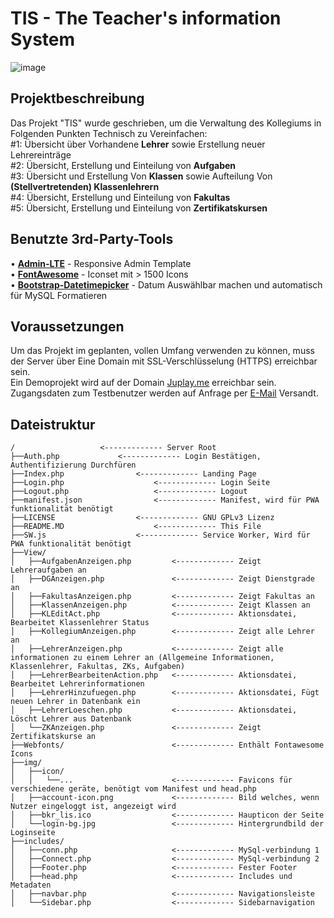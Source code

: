 # TIS - The Teacher's information System
![image](https://www.juplay.me/LISPreview3.png)  
## Projektbeschreibung
Das Projekt "TIS" wurde geschrieben, um die Verwaltung des Kollegiums in Folgenden Punkten Technisch zu Vereinfachen:  
&#35;1: &Uuml;bersicht über Vorhandene **Lehrer** sowie Erstellung neuer Lehrereinträge  
&#35;2: &Uuml;bersicht, Erstellung und Einteilung von **Aufgaben**  
&#35;3: &Uuml;bersicht und Erstellung Von **Klassen** sowie Aufteilung Von **(Stellvertretenden) Klassenlehrern**  
&#35;4: &Uuml;bersicht, Erstellung und Einteilung von **Fakultas**  
&#35;5: &Uuml;bersicht, Erstellung und Einteilung von **Zertifikatskursen**   
## Benutzte 3rd-Party-Tools
&bull; **[Admin-LTE](https://github.com/ColorlibHQ/AdminLTE)** - Responsive Admin Template  
&bull; **[FontAwesome](https://fontawesome.com/)** - Iconset mit &gt; 1500 Icons  
&bull; **[Bootstrap-Datetimepicker](https://github.com/eonasdan/bootstrap-datetimepicker/)** - Datum Auswählbar machen und automatisch für MySQL Formatieren
## Voraussetzungen
Um das Projekt im geplanten, vollen Umfang verwenden zu können, muss der Server über Eine Domain mit SSL-Verschlüsselung (HTTPS) erreichbar sein.  
Ein Demoprojekt wird auf der Domain [Juplay.me](https://juplay.me) erreichbar sein.  
Zugangsdaten zum Testbenutzer werden auf Anfrage per [E-Mail](mailto://contact@juplay.me) Versandt.
## Dateistruktur
```
/ 				    <------------- Server Root  
├──Auth.php			    <------------- Login Bestätigen, Authentifizierung Durchfüren    
├──Index.php 			    <------------- Landing Page  
├──Login.php		    	    <------------- Login Seite
├──Logout.php		    	    <------------- Logout  
├──manifest.json	    	    <------------- Manifest, wird für PWA funktionalität benötigt  
├──LICENSE		    	    <------------- GNU GPLv3 Lizenz
├──README.MD		    	    <------------- This File
├──SW.js		    	    <------------- Service Worker, Wird für PWA funktionalität benötigt
├──View/
│   ├──AufgabenAnzeigen.php         <------------- Zeigt Lehreraufgaben an  
│   ├──DGAnzeigen.php               <------------- Zeigt Dienstgrade an
│   ├──FakultasAnzeigen.php         <------------- Zeigt Fakultas an
│   ├──KlassenAnzeigen.php          <------------- Zeigt Klassen an
│   ├──KLEditAct.php                <------------- Aktionsdatei, Bearbeitet Klassenlehrer Status
│   ├──KollegiumAnzeigen.php        <------------- Zeigt alle Lehrer an
│   ├──LehrerAnzeigen.php           <------------- Zeigt alle informationen zu einem Lehrer an (Allgemeine Informationen, Klassenlehrer, Fakultas, ZKs, Aufgaben)
│   ├──LehrerBearbeitenAction.php   <------------- Aktionsdatei, Bearbeitet Lehrerinformationen
│   ├──LehrerHinzufuegen.php        <------------- Aktionsdatei, Fügt neuen Lehrer in Datenbank ein
│   ├──LehrerLoeschen.php           <------------- Aktionsdatei, Löscht Lehrer aus Datenbank
│   └──ZKAnzeigen.php               <------------- Zeigt Zertifikatskurse an
├──Webfonts/                        <------------- Enthält Fontawesome Icons
├──img/
│   ├──icon/
│   │   └──...                      <------------- Favicons für verschiedene geräte, benötigt vom Manifest und head.php
│   ├──account-icon.png             <------------- Bild welches, wenn Nutzer eingeloggt ist, angezeigt wird
│   ├──bkr_lis.ico                  <------------- Haupticon der Seite
│   └──login-bg.jpg                 <------------- Hintergrundbild der Loginseite
├──includes/
│   ├──conn.php                     <------------- MySql-verbindung 1
│   ├──Connect.php                  <------------- MySql-verbindung 2
│   ├──Footer.php                   <------------- Fester Footer
│   ├──head.php                     <------------- Includes und Metadaten
│   ├──navbar.php                   <------------- Navigationsleiste
│   └──Sidebar.php                  <------------- Sidebarnavigation
```
